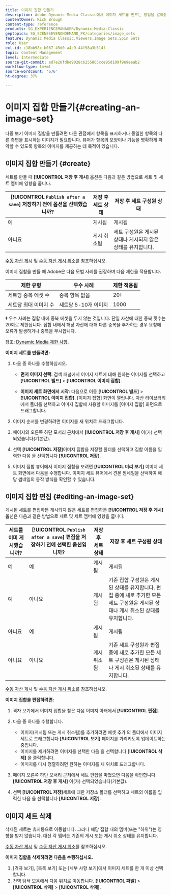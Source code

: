 ```yaml
---
title: 이미지 집합 만들기
description: Adobe Dynamic Media Classic에서 이미지 세트를 만드는 방법을 알아봅니다.
contentOwner: Rick Brough
content-type: reference
products: SG_EXPERIENCEMANAGER/Dynamic-Media-Classic
geptopics: SG_SCENESEVENONDEMAND_PK/categories/image_sets
feature: Dynamic Media Classic,Viewers,Image Sets,Spin Sets
role: User
exl-id: c18bb98c-b087-45d0-a4c9-44f58a3b514f
topic: Content Management
level: Intermediate
source-git-commit: ad7e20fdbe9028c6255865cce95d109f9e9eeab2
workflow-type: tm+mt
source-wordcount: '676'
ht-degree: 37%

---
```


# 이미지 집합 만들기{#creating-an-image-set}

다중 보기 이미지 집합을 만들려면 다른 관점에서 항목을 표시하거나 동일한 항목의 다른 측면을 표시하는 이미지가 필요합니다. 뷰어가 항목의 모양이나 기능을 명확하게 파악할 수 있도록 항목의 이미지를 제공하는 데 목적이 있습니다.

## 이미지 집합 만들기 {#create}

세트를 만들 때 **[!UICONTROL 저장 후 게시]** 옵션은 다음과 같은 방법으로 세트 및 세트 멤버에 영향을 줍니다.

| **[!UICONTROL `Publish after a save`]** 저장하기 전에 옵션을 선택했습니까? | 저장 후 세트 상태 | 저장 후 세트 구성원 상태 |
| --- | --- | --- |
| 예 | 게시됨 | 게시됨 |
| 아니요 | 게시 취소됨 | 세트 구성원은 게시된 상태나 게시되지 않은 상태를 유지합니다. |

[수동 자산 게시](publishing-files.md#manually_publishing_assets) 및 [수동 자산 게시 취소](publishing-files.md#manually_unpublishing_assets)를 참조하십시오.

이미지 집합을 만들 때 Adobe은 다음 모범 사례를 권장하며 다음 제한을 적용합니다.

| 제한 유형 | 우수 사례 | 제한 적용됨 |
| --- | --- | --- |
| 세트당 중복 에셋 수 | 중복 항목 없음 | 20‡ |
| 세트당 최대 이미지 수 | 세트당 5-10개 이미지 | 1000 |

‡ 우수 사례는 집합 내에 중복 에셋을 두지 않는 것입니다. 단일 자산에 대한 중복 횟수는 20회로 제한됩니다. 집합 내에서 해당 자산에 대해 다른 중복을 추가하는 경우 요청에 오류가 발생하거나 중복을 무시합니다.

참조: [Dynamic Media 제한 사항](/help/using/limitations.md).

**이미지 세트를 만들려면:**

1. 다음 중 하나를 수행하십시오.

   * **먼저 이미지 선택**: 검색 패널에서 이미지 세트에 대해 원하는 이미지를 선택하고 **[!UICONTROL 빌드]** > **[!UICONTROL 이미지 집합]**.

   * **이미지 세트 화면에서 시작**: 다음으로 이동 **[!UICONTROL 빌드]** > **[!UICONTROL 이미지 집합]**. [이미지 집합] 화면이 열립니다. 자산 라이브러리에서 폴더를 선택하고 이미지 집합에 사용할 이미지를 [이미지 집합] 화면으로 드래그합니다.

1. 이미지 순서를 변경하려면 이미지를 새 위치로 드래그합니다.
1. 페이지의 오른쪽 하단 모서리 근처에서 **[!UICONTROL 저장 후 게시]** 이(가) 선택되었습니다(기본값).
1. 선택 **[!UICONTROL 저장]**&#x200B;이미지 집합을 저장할 폴더를 선택하고 집합 이름을 입력한 다음 을 선택합니다 **[!UICONTROL 저장]**.
1. 이미지 집합 뷰어에서 이미지 집합을 보려면 **[!UICONTROL 미리 보기]** 이미지 세트 화면에서 다음을 수행합니다. 이미지 세트 뷰어에서 견본 썸네일을 선택하여 해당 썸네일의 동작 방식을 확인할 수 있습니다.

## 이미지 집합 편집 {#editing-an-image-set}

게시된 세트를 편집하든 게시되지 않은 세트를 편집하든 **[!UICONTROL 저장 후 게시]** 옵션은 다음과 같은 방법으로 세트 및 세트 멤버에 영향을 줍니다.

| 세트를 이미 게시했습니까? | **[!UICONTROL `Publish after a save`]** 편집을 저장하기 전에 선택한 옵션입니까? | 저장 후 세트 상태 | 저장 후 세트 구성원 상태 |
| --- | --- | --- | --- |
| 예 | 예 | 게시됨 | 게시됨 |
| 예 | 아니요 | 게시됨 | 기존 집합 구성원은 게시된 상태를 유지합니다. 편집 중에 새로 추가한 모든 세트 구성원은 게시된 상태나 게시 취소된 상태를 유지합니다. |
| 아니요 | 예 | 게시됨 | 게시됨 |
| 아니요 | 아니요 | 게시 취소됨 | 기존 세트 구성원과 편집 중에 새로 추가한 모든 세트 구성원은 게시된 상태나 게시 취소된 상태를 유지합니다. |

[수동 자산 게시](publishing-files.md#manually_publishing_assets) 및 [수동 자산 게시 취소](publishing-files.md#manually_unpublishing_assets)를 참조하십시오.

**이미지 집합을 편집하려면:**

1. 격자 보기에서 이미지 집합을 찾은 다음 이미지 아래에서 **[!UICONTROL 편집]**.
1. 다음 중 하나를 수행합니다.

   * 이미지(게시됨 또는 게시 취소됨)를 추가하려면 에셋 추가 의 폴더에서 이미지 세트로 드래그합니다 **[!UICONTROL 보기]** 페이지를 가리키도록 업데이트하는 중입니다.
   * 이미지를 제거하려면 이미지를 선택한 다음 을 선택합니다 **[!UICONTROL 삭제]** 을 클릭합니다.
   * 이미지를 다시 정렬하려면 원하는 이미지를 새 위치로 드래그합니다.

1. 페이지 오른쪽 하단 모서리 근처에서 세트 편집을 마쳤으면 다음을 확인합니다 **[!UICONTROL 저장 후 게시]** 이(가) 선택되었습니다(기본값).
1. 선택 **[!UICONTROL 저장]**&#x200B;세트에 대한 저장소 폴더를 선택하고 세트의 이름을 입력한 다음 을 선택합니다 **[!UICONTROL 저장]**.

## 이미지 세트 삭제

삭제된 세트는 휴지통으로 이동합니다. 그러나 해당 집합 내의 멤버(또는 &quot;하위&quot;)는 영향을 받지 않습니다. 대신 각 멤버는 기존의 게시 또는 게시 취소 상태를 유지합니다.

[수동 자산 게시](publishing-files.md#manually_publishing_assets) 및 [수동 자산 게시 취소](publishing-files.md#manually_unpublishing_assets)를 참조하십시오.

**이미지 집합을 삭제하려면 다음을 수행하십시오.**

1. [격자 보기], [목록 보기] 또는 [세부 사항 보기]에서 이미지 세트를 한 개 이상 선택합니다.
1. 전역 탐색 모음에서 다음 위치로 이동합니다. **[!UICONTROL 파일]** > **[!UICONTROL 삭제]** > **[!UICONTROL 삭제]**.
